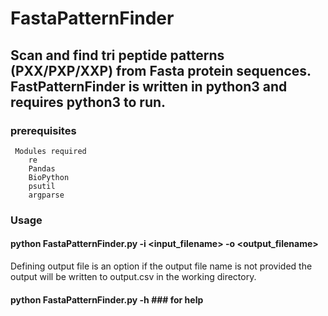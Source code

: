 # FastaPatternFinder

## Scan and find tri peptide patterns (PXX/PXP/XXP) from Fasta protein sequences. FastPatternFinder is written in python3 and requires python3 to run.

### prerequisites

     Modules required
        re
        Pandas
        BioPython
        psutil
        argparse
        
### Usage

#### python FastaPatternFinder.py -i <input_filename> -o <output_filename>
Defining output file is an option if the output file name is not provided the output will be written to output.csv in the working directory.

#### python FastaPatternFinder.py -h           ### for help
